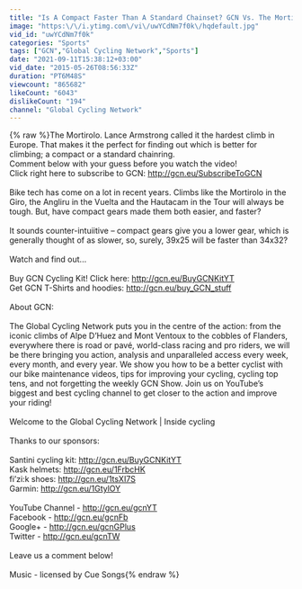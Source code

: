 ```yaml
---
title: "Is A Compact Faster Than A Standard Chainset? GCN Vs. The Mortirolo | Giro D'Italia 2015"
image: "https:\/\/i.ytimg.com\/vi\/uwYCdNm7f0k\/hqdefault.jpg"
vid_id: "uwYCdNm7f0k"
categories: "Sports"
tags: ["GCN","Global Cycling Network","Sports"]
date: "2021-09-11T15:38:12+03:00"
vid_date: "2015-05-26T08:56:33Z"
duration: "PT6M48S"
viewcount: "865682"
likeCount: "6043"
dislikeCount: "194"
channel: "Global Cycling Network"
---
```

{% raw %}The Mortirolo. Lance Armstrong called it the hardest climb in Europe. That makes it the perfect for finding out which is better for climbing; a compact or a standard chainring.<br />Comment below with your guess before you watch the video!<br />Click right here to subscribe to GCN: <a rel="nofollow" target="blank" href="http://gcn.eu/SubscribeToGCN">http://gcn.eu/SubscribeToGCN</a><br /><br />Bike tech has come on a lot in recent years. Climbs like the Mortirolo in the Giro, the Angliru in the Vuelta and the Hautacam in the Tour will always be tough. But, have compact gears made them both easier, and faster?<br /><br />It sounds counter-intuiitive – compact gears give you a lower gear, which is generally thought of as slower, so, surely, 39x25 will be faster than 34x32?<br /><br />Watch and find out...<br /><br />Buy GCN Cycling Kit! Click here: <a rel="nofollow" target="blank" href="http://gcn.eu/BuyGCNKitYT">http://gcn.eu/BuyGCNKitYT</a><br />Get GCN T-Shirts and hoodies: <a rel="nofollow" target="blank" href="http://gcn.eu/buy_GCN_stuff">http://gcn.eu/buy_GCN_stuff</a><br /><br />About GCN:<br /><br />The Global Cycling Network puts you in the centre of the action: from the iconic climbs of Alpe D’Huez and Mont Ventoux to the cobbles of Flanders, everywhere there is road or pavé, world-class racing and pro riders, we will be there bringing you action, analysis and unparalleled access every week, every month, and every year. We show you how to be a better cyclist with our bike maintenance videos, tips for improving your cycling, cycling top tens, and not forgetting the weekly GCN Show. Join us on YouTube’s biggest and best cycling channel to get closer to the action and improve your riding!<br /><br />Welcome to the Global Cycling Network | Inside cycling<br /><br />Thanks to our sponsors:<br /><br />Santini cycling kit: <a rel="nofollow" target="blank" href="http://gcn.eu/BuyGCNKitYT">http://gcn.eu/BuyGCNKitYT</a><br />Kask helmets: <a rel="nofollow" target="blank" href="http://gcn.eu/1FrbcHK">http://gcn.eu/1FrbcHK</a><br />fi’zi:k shoes: <a rel="nofollow" target="blank" href="http://gcn.eu/1tsXI7S">http://gcn.eu/1tsXI7S</a><br />Garmin: <a rel="nofollow" target="blank" href="http://gcn.eu/1GtylOY">http://gcn.eu/1GtylOY</a> <br /><br />YouTube Channel - <a rel="nofollow" target="blank" href="http://gcn.eu/gcnYT">http://gcn.eu/gcnYT</a><br />Facebook - <a rel="nofollow" target="blank" href="http://gcn.eu/gcnFb">http://gcn.eu/gcnFb</a><br />Google+ - <a rel="nofollow" target="blank" href="http://gcn.eu/gcnGPlus">http://gcn.eu/gcnGPlus</a><br />Twitter - <a rel="nofollow" target="blank" href="http://gcn.eu/gcnTW">http://gcn.eu/gcnTW</a><br /><br />Leave us a comment below!<br /><br />Music - licensed by Cue Songs{% endraw %}
